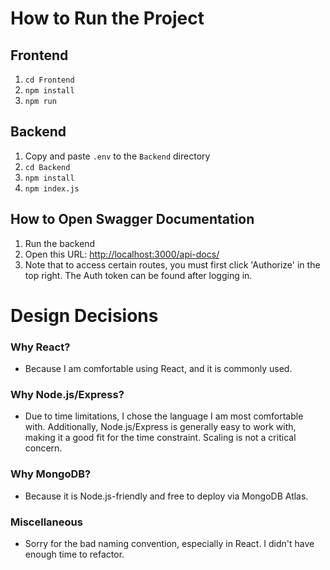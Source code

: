 # How to Run the Project

## Frontend
1. `cd Frontend`
2. `npm install`
3. `npm run`

## Backend
1. Copy and paste `.env` to the `Backend` directory
2. `cd Backend`
3. `npm install`
4. `npm index.js`

## How to Open Swagger Documentation
1. Run the backend
2. Open this URL: [http://localhost:3000/api-docs/](http://localhost:3000/api-docs/)
3. Note that to access certain routes, you must first click 'Authorize' in the top right. The Auth token can be found after logging in.

# Design Decisions

### Why React?
- Because I am comfortable using React, and it is commonly used.

### Why Node.js/Express?
- Due to time limitations, I chose the language I am most comfortable with. Additionally, Node.js/Express is generally easy to work with, making it a good fit for the time constraint. Scaling is not a critical concern.

### Why MongoDB?
- Because it is Node.js-friendly and free to deploy via MongoDB Atlas.

### Miscellaneous
- Sorry for the bad naming convention, especially in React. I didn't have enough time to refactor.
